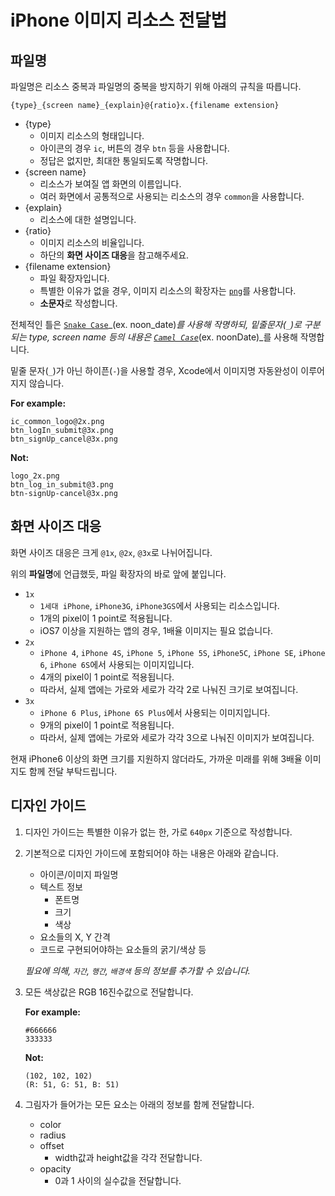 # iPhone 이미지 리소스 전달법
## 파일명

파일명은 리소스 중복과 파일명의 중복을 방지하기 위해 아래의 규칙을 따릅니다.

`{type}_{screen name}_{explain}@{ratio}x.{filename extension}`

* {type}
	* 이미지 리소스의 형태입니다.
	* 아이콘의 경우 `ic`, 버튼의 경우 `btn` 등을 사용합니다.
	* 정답은 없지만, 최대한 통일되도록 작명합니다.
* {screen name}
	* 리소스가 보여질 앱 화면의 이름입니다.
	* 여러 화면에서 공통적으로 사용되는 리소스의 경우 `common`을 사용합니다.
* {explain}
	* 리소스에 대한 설명입니다.
* {ratio}
	* 이미지 리소스의 비율입니다.
	* 하단의 **화면 사이즈 대응**을 참고해주세요.
* {filename extension}
	* 파일 확장자입니다.
	* 특별한 이유가 없을 경우, 이미지 리소스의 확장자는 [`png`](https://ko.wikipedia.org/wiki/PNG)를 사용합니다.
	* **소문자**로 작성합니다.

전체적인 틀은 [`Snake Case`](https://en.wikipedia.org/wiki/Snake_case)_(ex. noon\_date)_를 사용해 작명하되, 밑줄문자(`_`)로 구분되는 type, screen name 등의 내용은 [`Camel Case`](https://en.wikipedia.org/wiki/CamelCase)_(ex. noonDate)_를 사용해 작명합니다.

밑줄 문자(`_`)가 아닌 하이픈(`-`)을 사용할 경우, Xcode에서 이미지명 자동완성이 이루어지지 않습니다.

**For example:**
	
```
ic_common_logo@2x.png
btn_logIn_submit@3x.png
btn_signUp_cancel@3x.png
```

**Not:**

```
logo_2x.png
btn_log_in_submit@3.png
btn-signUp-cancel@3x.png
```

## 화면 사이즈 대응

화면 사이즈 대응은 크게 `@1x`, `@2x`, `@3x`로 나뉘어집니다.

위의 **파일명**에 언급했듯, 파일 확장자의 바로 앞에 붙입니다.

* `1x`
	* `1세대 iPhone`, `iPhone3G`, `iPhone3GS`에서 사용되는 리소스입니다.
	* 1개의 pixel이 1 point로 적용됩니다.
	* iOS7 이상을 지원하는 앱의 경우, 1배율 이미지는 필요 없습니다.
* `2x`
	* `iPhone 4`, `iPhone 4S`, `iPhone 5`, `iPhone 5S`, `iPhone5C`, `iPhone SE`, `iPhone 6`, `iPhone 6S`에서 사용되는 이미지입니다.
	* 4개의 pixel이 1 point로 적용됩니다.
	* 따라서, 실제 앱에는 가로와 세로가 각각 2로 나눠진 크기로 보여집니다.
* `3x`
	* `iPhone 6 Plus`, `iPhone 6S Plus`에서 사용되는 이미지입니다.
	* 9개의 pixel이 1 point로 적용됩니다.
	* 따라서, 실제 앱에는 가로와 세로가 각각 3으로 나눠진 이미지가 보여집니다.

현재 iPhone6 이상의 화면 크기를 지원하지 않더라도, 가까운 미래를 위해 3배율 이미지도 함께 전달 부탁드립니다.

## 디자인 가이드
1. 디자인 가이드는 특별한 이유가 없는 한, 가로 `640px` 기준으로 작성합니다.

1. 기본적으로 디자인 가이드에 포함되어야 하는 내용은 아래와 같습니다.
	* 아이콘/이미지 파일명
	* 텍스트 정보
		* 폰트명
		* 크기
		* 색상
	* 요소들의 X, Y 간격
	* 코드로 구현되어야하는 요소들의 굵기/색상 등
	
	_필요에 의해, `자간`, `행간`, `배경색` 등의 정보를 추가할 수 있습니다._

1. 모든 색상값은 RGB 16진수값으로 전달합니다.

	**For example:**
		
	```
	#666666
	333333
	```
	
	**Not:**
	
	```
	(102, 102, 102)
	(R: 51, G: 51, B: 51)
	```

1. 그림자가 들어가는 모든 요소는 아래의 정보를 함께 전달합니다.
	* color
	* radius
	* offset
		* width값과 height값을 각각 전달합니다.
	* opacity
		* 0과 1 사이의 실수값을 전달합니다.
